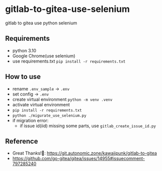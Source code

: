 # gitlab-to-gitea-use-selenium

gitlab to gitea use python selenium

## Requirements

* python 3.10
* Google Chrome(use selenium)
* use requirements.txt `pip install -r requirements.txt`

## How to use

* rename `.env_sample` -> `.env`
* set config -> `.env`
* create virtual environment `python -m venv .venv`
* activate virtual environment
* `pip install -r requirements.txt`
* `python ./migurate_use_selenium.py`
* if migration error:
  * if issue id(iid) missing some parts, use `gitlab_create_issue_id.py`

## Reference

* Great Thanks!👏: <https://git.autonomic.zone/kawaiipunk/gitlab-to-gitea>
* <https://github.com/go-gitea/gitea/issues/14955#issuecomment-797285240>
